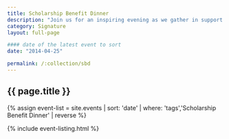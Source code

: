 ```yaml
---
title: Scholarship Benefit Dinner
description: "Join us for an inspiring evening as we gather in support of students."
category: Signature
layout: full-page

#### date of the latest event to sort
date: "2014-04-25"

permalink: /:collection/sbd
---
```

<section id="main-content">
<div class="grid-container large">
<section class="heading">
<h2 class="underline">{{ page.title }}</h2>
</section>

<div class="events-card-list fade-out-siblings">
{% assign event-list = site.events | sort: 'date' | where: 'tags','Scholarship Benefit Dinner' | reverse %}

{% include event-listing.html %}
